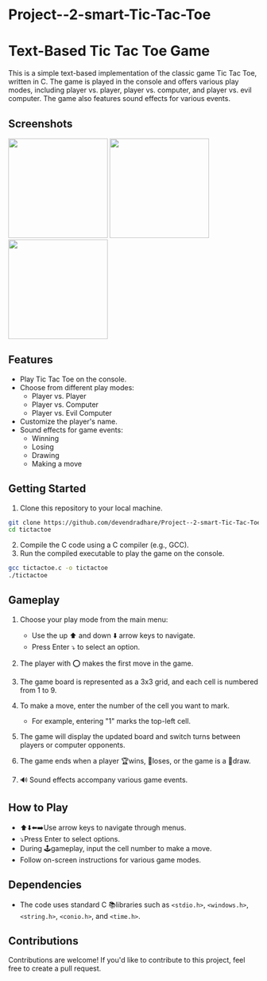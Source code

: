 # Project--2-smart-Tic-Tac-Toe
# Text-Based Tic Tac Toe Game

This is a simple text-based implementation of the classic game Tic Tac Toe, written in C. The game is played in the console and offers various play modes, including player vs. player, player vs. computer, and player vs. evil computer. The game also features sound effects for various events.

## Screenshots

<img src="https://github.com/devendradhare/Project--2-smart-Tic-Tac-Toe/assets/87082017/a60427fa-4ab2-4025-b64a-8f96f32c7518"  height="200">
<img src="https://github.com/devendradhare/Project--2-smart-Tic-Tac-Toe/assets/87082017/c19f895d-cd28-4cdc-98d6-7afabc7d312a"  height="200">
<img src="https://github.com/devendradhare/Project--2-smart-Tic-Tac-Toe/assets/87082017/a50f825b-f902-4d39-94b3-d4d90bb19592"  height="200">


## Features

- Play Tic Tac Toe on the console.
- Choose from different play modes:
  - Player vs. Player
  - Player vs. Computer
  - Player vs. Evil Computer
- Customize the player's name.
- Sound effects for game events:
  - Winning
  - Losing
  - Drawing
  - Making a move

## Getting Started

1. Clone this repository to your local machine.
```sh Clone the Repository: Open your terminal and clone this repository to your local machine.
git clone https://github.com/devendradhare/Project--2-smart-Tic-Tac-Toe.git
cd tictactoe
```
2. Compile the C code using a C compiler (e.g., GCC).
3. Run the compiled executable to play the game on the console.

```sh
gcc tictactoe.c -o tictactoe
./tictactoe
```

## Gameplay

1. Choose your play mode from the main menu:
   - Use the up ⬆️ and down ⬇️ arrow keys to navigate.
   - Press Enter ⤵️ to select an option.

2. The player with ⭕ makes the first move in the game.
3. The game board is represented as a  3x3 grid, and each cell is numbered from 1 to 9.
4. To make a move, enter the number of the cell you want to mark.
   - For example, entering "1" marks the top-left cell.
5. The game will display the updated board and switch turns between players or computer opponents.
6. The game ends when a player 🏆wins, 🥹loses, or the game is a 🙂draw.
7. 🔊 Sound effects accompany various game events.

## How to Play

- ⬆️⬇️⬅️➡️Use arrow keys to navigate through menus.
- ⤵️Press Enter to select options.
- During 🕹️gameplay, input the cell number to make a move.
- Follow on-screen instructions for various game modes.

## Dependencies

- The code uses standard C 📚libraries such as `<stdio.h>`, `<windows.h>`, `<string.h>`, `<conio.h>`, and `<time.h>`.

## Contributions

Contributions are welcome! If you'd like to contribute to this project, feel free to create a pull request.
